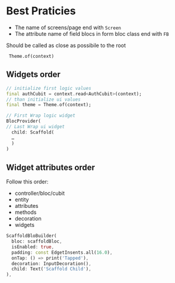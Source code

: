 # Best Praticies
- The name of screens/page end with `Screen`
- The attribute name of field blocs in form bloc class end with `FB`

Should be called as close as possibile to the root 
```
 Theme.of(context)
```

## Widgets order
```dart
// initialize first logic values
final authCubit = context.read<AuthCubit>(context);
// than initialize ui values
final theme = Theme.of(context);

// First Wrap logic widget
BlocProvider(
// Last Wrap ui widget
  child: Scaffold(
  …
  )
)
```

## Widget attributes order

Follow this order:
- controller/bloc/cubit
- entity
- attributes
- methods
- decoration
- widgets

```dart
ScaffoldBloBuilder(
  bloc: scaffoldBloc,
  isEnabled: true,
  padding: const EdgetInsents.all(16.0),
  onTap: () => print('Tapped'),
  decoration: InputDecoration(),
  child: Text('Scaffold Child'),
),
```
